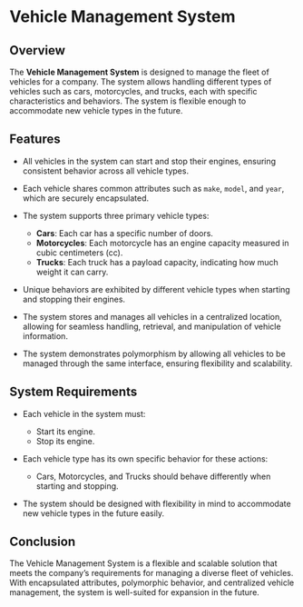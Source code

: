 # Vehicle Management System

## Overview
The **Vehicle Management System** is designed to manage the fleet of vehicles for a company. The system allows handling different types of vehicles such as cars, motorcycles, and trucks, each with specific characteristics and behaviors. The system is flexible enough to accommodate new vehicle types in the future.

## Features
- All vehicles in the system can start and stop their engines, ensuring consistent behavior across all vehicle types.
- Each vehicle shares common attributes such as `make`, `model`, and `year`, which are securely encapsulated.
- The system supports three primary vehicle types:
  - **Cars**: Each car has a specific number of doors.
  - **Motorcycles**: Each motorcycle has an engine capacity measured in cubic centimeters (cc).
  - **Trucks**: Each truck has a payload capacity, indicating how much weight it can carry.

- Unique behaviors are exhibited by different vehicle types when starting and stopping their engines.
- The system stores and manages all vehicles in a centralized location, allowing for seamless handling, retrieval, and manipulation of vehicle information.
- The system demonstrates polymorphism by allowing all vehicles to be managed through the same interface, ensuring flexibility and scalability.

## System Requirements
- Each vehicle in the system must:
  - Start its engine.
  - Stop its engine.

- Each vehicle type has its own specific behavior for these actions:
  - Cars, Motorcycles, and Trucks should behave differently when starting and stopping.
  
- The system should be designed with flexibility in mind to accommodate new vehicle types in the future easily.

## Conclusion

The Vehicle Management System is a flexible and scalable solution that meets the company’s requirements for managing a diverse fleet of vehicles. With encapsulated attributes, polymorphic behavior, and centralized vehicle management, the system is well-suited for expansion in the future.
